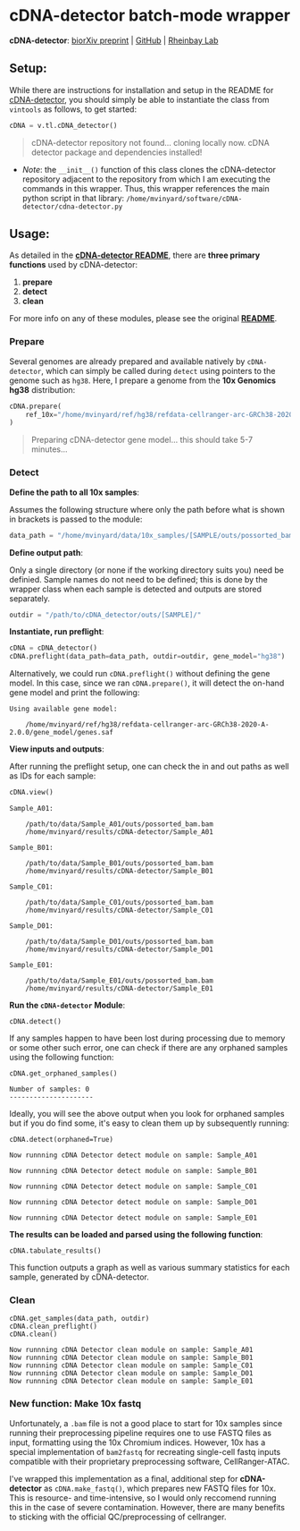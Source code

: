 # cDNA-detector batch-mode wrapper

**cDNA-detector**: [biorXiv preprint](https://www.biorxiv.org/content/10.1101/2021.08.11.455962v1.full) | [GitHub](https://github.com/rheinbaylab/cDNA-detector) | [Rheinbay Lab](https://www.massgeneral.org/cancer-center/clinical-trials-and-research/center-for-cancer-research/investigators/rheinbay-lab)

## Setup:

While there are instructions for installation and setup in the README for [cDNA-detector](https://github.com/rheinbaylab/cDNA-detector), you should simply be able to instantiate the class from `vintools` as follows, to get started:
```python
cDNA = v.tl.cDNA_detector()
```
>cDNA-detector repository not found... cloning locally now.
cDNA detector package and dependencies installed!

- *Note*: the `__init__()` function of this class clones the cDNA-detector repository adjacent to the repository from which I am executing the commands in this wrapper. Thus, this wrapper references the main python script in that library: `/home/mvinyard/software/cDNA-detector/cdna-detector.py`


## Usage:

As detailed in the [**cDNA-detector README**](https://github.com/rheinbaylab/cDNA-detector), there are **three primary functions** used by cDNA-detector:

1. **prepare**
2. **detect**
3. **clean**

For more info on any of these modules, please see the original [**README**](https://github.com/rheinbaylab/cDNA-detector). 

### Prepare

Several genomes are already prepared and available natively by `cDNA-detector`, which can simply be called during `detect` using pointers to the genome such as `hg38`. Here, I prepare a genome from the **10x Genomics hg38** distribution:

```python
cDNA.prepare(
    ref_10x="/home/mvinyard/ref/hg38/refdata-cellranger-arc-GRCh38-2020-A-2.0.0/"
)
```
>Preparing cDNA-detector gene model... this should take 5-7 minutes...

### Detect

**Define the path to all 10x samples**:

Assumes the following structure where only the path before what is shown in brackets is passed to the module:
```python
data_path = "/home/mvinyard/data/10x_samples/[SAMPLE/outs/possorted_bam.bam]"
```

**Define output path**:

Only a single directory (or none if the working directory suits you) need be definied. Sample names do not need to be defined; this is done by the wrapper class when each sample is detected and outputs are stored separately. 
```python
outdir = "/path/to/cDNA_detector/outs/[SAMPLE]/"
```

**Instantiate, run preflight**:
```python
cDNA = cDNA_detector()
cDNA.preflight(data_path=data_path, outdir=outdir, gene_model="hg38")
```
Alternatively, we could run `cDNA.preflight()` without defining the gene model. In this case, since we ran `cDNA.prepare()`, it will detect the on-hand gene model and print the following:
```
Using available gene model:

	/home/mvinyard/ref/hg38/refdata-cellranger-arc-GRCh38-2020-A-2.0.0/gene_model/genes.saf
```

**View inputs and outputs**:

After running the preflight setup, one can check the in and out paths as well as IDs for each sample:
```python
cDNA.view()
```
```
Sample_A01:

    /path/to/data/Sample_A01/outs/possorted_bam.bam
    /home/mvinyard/results/cDNA-detector/Sample_A01
    
Sample_B01:

    /path/to/data/Sample_B01/outs/possorted_bam.bam
    /home/mvinyard/results/cDNA-detector/Sample_B01

Sample_C01:

    /path/to/data/Sample_C01/outs/possorted_bam.bam
    /home/mvinyard/results/cDNA-detector/Sample_C01
    
Sample_D01:

    /path/to/data/Sample_D01/outs/possorted_bam.bam
    /home/mvinyard/results/cDNA-detector/Sample_D01    

Sample_E01:

    /path/to/data/Sample_E01/outs/possorted_bam.bam
    /home/mvinyard/results/cDNA-detector/Sample_E01   
```

**Run the `cDNA-detector` Module**:
```
cDNA.detect()
```

If any samples happen to have been lost during processing due to memory or some other such error, one can check if there are any orphaned samples using the following function:
```
cDNA.get_orphaned_samples()
```

```
Number of samples: 0
---------------------
```
Ideally, you will see the above output when you look for orphaned samples but if you do find some, it's easy to clean them up by subsequently running:
```
cDNA.detect(orphaned=True)
```
```
Now runnning cDNA Detector detect module on sample: Sample_A01

Now runnning cDNA Detector detect module on sample: Sample_B01

Now runnning cDNA Detector detect module on sample: Sample_C01

Now runnning cDNA Detector detect module on sample: Sample_D01

Now runnning cDNA Detector detect module on sample: Sample_E01
```

**The results can be loaded and parsed using the following function**:
```
cDNA.tabulate_results()
```
This function outputs a graph as well as various summary
statistics for each sample, generated by cDNA-detector. 

### Clean
```
cDNA.get_samples(data_path, outdir)
cDNA.clean_preflight()
cDNA.clean()
```
```
Now runnning cDNA Detector clean module on sample: Sample_A01
Now runnning cDNA Detector clean module on sample: Sample_B01
Now runnning cDNA Detector clean module on sample: Sample_C01
Now runnning cDNA Detector clean module on sample: Sample_D01
Now runnning cDNA Detector clean module on sample: Sample_E01
```

### New function: Make 10x fastq
Unfortunately, a `.bam` file is not a good place to start for 10x samples since running their preprocessing pipeline requires one to use FASTQ files as input, formatting using the 10x Chromium indices. However, 10x has a special implementation of `bam2fastq` for recreating single-cell fastq inputs compatible with their proprietary preprocessing software, CellRanger-ATAC.

I've wrapped this implementation as a final, additional step for **cDNA-detector** as `cDNA.make_fastq()`, which prepares new FASTQ files for 10x. This is resource- and time-intensive, so I would only reccomend running this in the case of severe contamination. However, there are many benefits to sticking with the official QC/preprocessing of cellranger. 